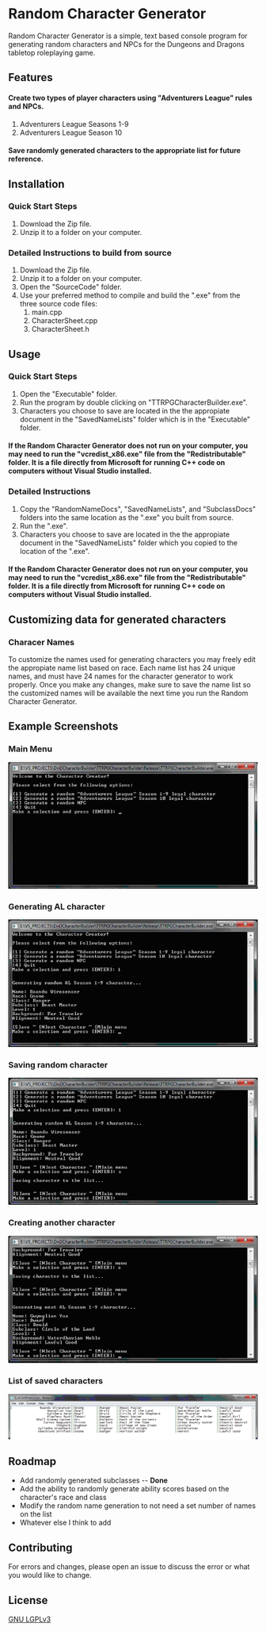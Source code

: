 # Random Character Generator
Random Character Generator is a simple, text based console program for generating random characters and NPCs for the Dungeons and Dragons tabletop roleplaying game. 

## Features
#### Create two types of player characters using "Adventurers League" rules and NPCs. 
1. Adventurers League Seasons 1-9
2. Adventurers League Season 10

#### Save randomly generated characters to the appropriate list for future reference.

## Installation

### Quick Start Steps
1. Download the Zip file.
2. Unzip it to a folder on your computer.

### Detailed Instructions to build from source
1. Download the Zip file.
2. Unzip it to a folder on your computer.
3. Open the "SourceCode" folder.
4. Use your preferred method to compile and build the ".exe" from the three source code files:
   1. main.cpp
   2. CharacterSheet.cpp
   3. CharacterSheet.h

## Usage

### Quick Start Steps
1. Open the "Executable" folder.
2. Run the program by double clicking on "TTRPGCharacterBuilder.exe".
3. Characters you choose to save are located in the the appropiate document in the "SavedNameLists" folder which is in the "Executable" folder.

#### If the Random Character Generator does not run on your computer, you may need to run the "vcredist_x86.exe" file from the "Redistributable" folder. It is a file directly from Microsoft for running C++ code on computers without Visual Studio installed.


### Detailed Instructions 
1. Copy the "RandomNameDocs", "SavedNameLists", and "SubclassDocs" folders into the same location as the ".exe" you built from source.
2. Run the ".exe".
3. Characters you choose to save are located in the the appropiate document in the "SavedNameLists" folder which you copied to the location of the ".exe".

#### If the Random Character Generator does not run on your computer, you may need to run the "vcredist_x86.exe" file from the "Redistributable" folder. It is a file directly from Microsoft for running C++ code on computers without Visual Studio installed.

## Customizing data for generated characters

### Characer Names
To customize the names used for generating characters you may freely edit the appropiate name list based on race. Each name list has 24 unique names, and must have 24 names for the character generator to work properly. Once you make any changes, make sure to save the name list so the customized names will be available the next time you run the Random Character Generator.

## Example Screenshots
### Main Menu
![Main Menu](https://github.com/JonStarritt/RandomCharacterGenerator/blob/main/ReadmeImages/MainMenu.png)

### Generating AL character
![AL Character](https://github.com/JonStarritt/RandomCharacterGenerator/blob/main/ReadmeImages/ALCharacter.png)

### Saving random character
![Save Character](https://github.com/JonStarritt/RandomCharacterGenerator/blob/main/ReadmeImages/SaveCharacter.png)

### Creating another character
![Next Character](https://github.com/JonStarritt/RandomCharacterGenerator/blob/main/ReadmeImages/NextCharacter.png)

### List of saved characters
![Character List](https://github.com/JonStarritt/RandomCharacterGenerator/blob/main/ReadmeImages/CharacterList.png)

## Roadmap
* Add randomly generated subclasses -- **Done**
* Add the ability to randomly generate ability scores based on the character's race and class
* Modify the random name generation to not need a set number of names on the list
* Whatever else I think to add

## Contributing
For errors and changes, please open an issue to discuss the error or what you would like to change.

## License
[GNU LGPLv3](https://choosealicense.com/licenses/lgpl-3.0/)
